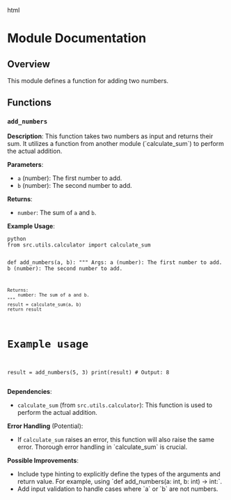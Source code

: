 html
<h1>Module Documentation</h1>

<h2>Overview</h2>
<p>This module defines a function for adding two numbers.</p>

<h2>Functions</h2>

<h3><code>add_numbers</code></h3>

<p><strong>Description</strong>: This function takes two numbers as input and returns their sum. It utilizes a function from another module (`calculate_sum`) to perform the actual addition.</p>

<p><strong>Parameters</strong>:</p>
<ul>
  <li><code>a</code> (number): The first number to add.</li>
  <li><code>b</code> (number): The second number to add.</li>
</ul>

<p><strong>Returns</strong>:</p>
<ul>
  <li><code>number</code>: The sum of <code>a</code> and <code>b</code>.</li>
</ul>

<p><strong>Example Usage</strong>:</p>
<pre><code>python
from src.utils.calculator import calculate_sum

def add_numbers(a, b):
    """
    Args:
        a (number): The first number to add.
        b (number): The second number to add.

    Returns:
        number: The sum of a and b.
    """
    result = calculate_sum(a, b)
    return result

# Example usage
result = add_numbers(5, 3)
print(result)  # Output: 8
</code></pre>

<p><strong>Dependencies</strong>:</p>
<ul>
  <li><code>calculate_sum</code> (from <code>src.utils.calculator</code>): This function is used to perform the actual addition.</li>
</ul>

<p><strong>Error Handling</strong> (Potential):</p>
<ul>
  <li>If <code>calculate_sum</code> raises an error, this function will also raise the same error. Thorough error handling in `calculate_sum` is crucial.</li>
</ul>

<p><strong>Possible Improvements</strong>:</p>
<ul>
<li>Include type hinting to explicitly define the types of the arguments and return value.  For example, using `def add_numbers(a: int, b: int) -> int:`. </li>
<li>Add input validation to handle cases where `a` or `b` are not numbers.</li>
</ul>